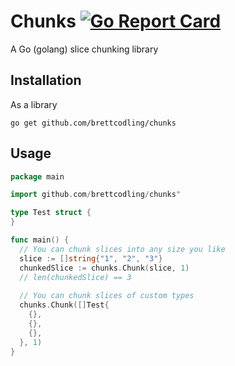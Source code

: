 # Chunks [![Go Report Card](https://goreportcard.com/badge/github.com/brettcodling/chunks)](https://goreportcard.com/report/github.com/brettcodling/chunks)

A Go (golang) slice chunking library

## Installation

As a library

```shell
go get github.com/brettcodling/chunks
```

## Usage

```go
package main

import github.com/brettcodling/chunks"

type Test struct {
}

func main() {
  // You can chunk slices into any size you like
  slice := []string{"1", "2", "3"}
  chunkedSlice := chunks.Chunk(slice, 1)
  // len(chunkedSlice) == 3
  
  // You can chunk slices of custom types
  chunks.Chunk([]Test{
    {},
    {},
    {},
  }, 1)
}
```
